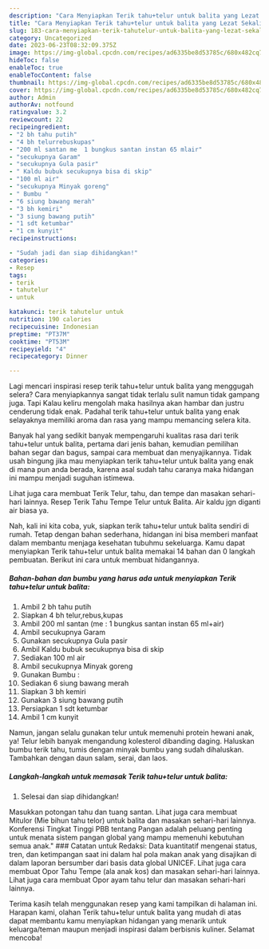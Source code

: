 ```yaml
---
description: "Cara Menyiapkan Terik tahu+telur untuk balita yang Lezat Sekali"
title: "Cara Menyiapkan Terik tahu+telur untuk balita yang Lezat Sekali"
slug: 183-cara-menyiapkan-terik-tahutelur-untuk-balita-yang-lezat-sekali
category: Uncategorized
date: 2023-06-23T08:32:09.375Z
image: https://img-global.cpcdn.com/recipes/ad6335be8d53785c/680x482cq70/terik-tahutelur-untuk-balita-foto-resep-utama.jpg
hideToc: false
enableToc: true
enableTocContent: false
thumbnail: https://img-global.cpcdn.com/recipes/ad6335be8d53785c/680x482cq70/terik-tahutelur-untuk-balita-foto-resep-utama.jpg
cover: https://img-global.cpcdn.com/recipes/ad6335be8d53785c/680x482cq70/terik-tahutelur-untuk-balita-foto-resep-utama.jpg
author: Admin
authorAv: notfound
ratingvalue: 3.2
reviewcount: 22
recipeingredient:
- "2 bh tahu putih"
- "4 bh telurrebuskupas"
- "200 ml santan me  1 bungkus santan instan 65 mlair"
- "secukupnya Garam"
- "secukupnya Gula pasir"
- " Kaldu bubuk secukupnya bisa di skip"
- "100 ml air"
- "secukupnya Minyak goreng"
- " Bumbu "
- "6 siung bawang merah"
- "3 bh kemiri"
- "3 siung bawang putih"
- "1 sdt ketumbar"
- "1 cm kunyit"
recipeinstructions:

- "Sudah jadi dan siap dihidangkan!"
categories:
- Resep
tags:
- terik
- tahutelur
- untuk

katakunci: terik tahutelur untuk 
nutrition: 190 calories
recipecuisine: Indonesian
preptime: "PT37M"
cooktime: "PT53M"
recipeyield: "4"
recipecategory: Dinner

---
```



Lagi mencari inspirasi resep terik tahu+telur untuk balita yang menggugah selera? Cara menyiapkannya sangat tidak terlalu sulit namun tidak gampang juga. Tapi Kalau keliru mengolah maka hasilnya akan hambar dan justru cenderung tidak enak. Padahal terik tahu+telur untuk balita yang enak selayaknya memiliki aroma dan rasa yang mampu memancing selera kita.


Banyak hal yang sedikit banyak mempengaruhi kualitas rasa dari terik tahu+telur untuk balita, pertama dari jenis bahan, kemudian pemilihan bahan segar dan bagus, sampai cara membuat dan menyajikannya. Tidak usah bingung jika mau menyiapkan terik tahu+telur untuk balita yang enak di mana pun anda berada, karena asal sudah tahu caranya maka hidangan ini mampu menjadi suguhan istimewa.

Lihat juga cara membuat Terik Telur, tahu, dan tempe dan masakan sehari-hari lainnya. Resep Terik Tahu Tempe Telur untuk Balita. Air kaldu jgn diganti air biasa ya.


Nah, kali ini kita coba, yuk, siapkan terik tahu+telur untuk balita sendiri di rumah. Tetap dengan bahan sederhana, hidangan ini bisa memberi manfaat dalam membantu menjaga kesehatan tubuhmu sekeluarga. Kamu dapat menyiapkan Terik tahu+telur untuk balita memakai 14 bahan dan 0 langkah pembuatan. Berikut ini cara untuk membuat hidangannya.

<!--inarticleads1-->

##### Bahan-bahan dan bumbu yang harus ada untuk menyiapkan Terik tahu+telur untuk balita:

1. Ambil 2 bh tahu putih
1. Siapkan 4 bh telur,rebus,kupas
1. Ambil 200 ml santan (me : 1 bungkus santan instan 65 ml+air)
1. Ambil secukupnya Garam
1. Gunakan secukupnya Gula pasir
1. Ambil  Kaldu bubuk secukupnya bisa di skip
1. Sediakan 100 ml air
1. Ambil secukupnya Minyak goreng
1. Gunakan  Bumbu :
1. Sediakan 6 siung bawang merah
1. Siapkan 3 bh kemiri
1. Gunakan 3 siung bawang putih
1. Persiapkan 1 sdt ketumbar
1. Ambil 1 cm kunyit


Namun, jangan selalu gunakan telur untuk memenuhi protein hewani anak, ya! Telur lebih banyak mengandung kolesterol dibanding daging. Haluskan bumbu terik tahu, tumis dengan minyak bumbu yang sudah dihaluskan. Tambahkan dengan daun salam, serai, dan laos. 

<!--inarticleads2-->

##### Langkah-langkah untuk memasak Terik tahu+telur untuk balita:


1. Selesai dan siap dihidangkan!

Masukkan potongan tahu dan tuang santan. Lihat juga cara membuat Mitulor (Mie bihun tahu telor) untuk balita dan masakan sehari-hari lainnya. Konferensi Tingkat Tinggi PBB tentang Pangan adalah peluang penting untuk menata sistem pangan global yang mampu memenuhi kebutuhan semua anak.&#34; ### Catatan untuk Redaksi: Data kuantitatif mengenai status, tren, dan ketimpangan saat ini dalam hal pola makan anak yang disajikan di dalam laporan bersumber dari basis data global UNICEF. Lihat juga cara membuat Opor Tahu Tempe (ala anak kos) dan masakan sehari-hari lainnya. Lihat juga cara membuat Opor ayam tahu telur dan masakan sehari-hari lainnya. 

Terima kasih telah menggunakan resep yang kami tampilkan di halaman ini. Harapan kami, olahan Terik tahu+telur untuk balita yang mudah di atas dapat membantu kamu menyiapkan hidangan yang menarik untuk keluarga/teman maupun menjadi inspirasi dalam berbisnis kuliner. Selamat mencoba!
